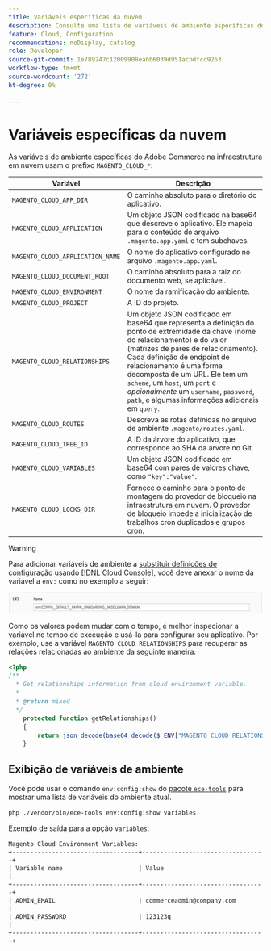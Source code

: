 ```yaml
---
title: Variáveis específicas da nuvem
description: Consulte uma lista de variáveis de ambiente específicas do Adobe Commerce na infraestrutura em nuvem.
feature: Cloud, Configuration
recommendations: noDisplay, catalog
role: Developer
source-git-commit: 1e789247c12009908eabb6039d951acbdfcc9263
workflow-type: tm+mt
source-wordcount: '272'
ht-degree: 0%

---
```


# Variáveis específicas da nuvem

As variáveis de ambiente específicas do Adobe Commerce na infraestrutura em nuvem usam o prefixo `MAGENTO_CLOUD_*`:

| Variável | Descrição |
| -------- | --------------- |
| `MAGENTO_CLOUD_APP_DIR` | O caminho absoluto para o diretório do aplicativo. |
| `MAGENTO_CLOUD_APPLICATION` | Um objeto JSON codificado na base64 que descreve o aplicativo. Ele mapeia para o conteúdo do arquivo `.magento.app.yaml` e tem subchaves. |
| `MAGENTO_CLOUD_APPLICATION_NAME` | O nome do aplicativo configurado no arquivo `.magento.app.yaml`. |
| `MAGENTO_CLOUD_DOCUMENT_ROOT` | O caminho absoluto para a raiz do documento web, se aplicável. |
| `MAGENTO_CLOUD_ENVIRONMENT` | O nome da ramificação do ambiente. |
| `MAGENTO_CLOUD_PROJECT` | A ID do projeto. |
| `MAGENTO_CLOUD_RELATIONSHIPS` | Um objeto JSON codificado em base64 que representa a definição do ponto de extremidade da chave (nome do relacionamento) e do valor (matrizes de pares de relacionamento). Cada definição de endpoint de relacionamento é uma forma decomposta de um URL. Ele tem um `scheme`, um `host`, um `port` e _opcionalmente_ um `username`, `password`, `path`, e algumas informações adicionais em `query`. |
| `MAGENTO_CLOUD_ROUTES` | Descreva as rotas definidas no arquivo de ambiente `.magento/routes.yaml`. |
| `MAGENTO_CLOUD_TREE_ID` | A ID da árvore do aplicativo, que corresponde ao SHA da árvore no Git. |
| `MAGENTO_CLOUD_VARIABLES` | Um objeto JSON codificado em base64 com pares de valores chave, como `"key":"value"`. |
| `MAGENTO_CLOUD_LOCKS_DIR` | Fornece o caminho para o ponto de montagem do provedor de bloqueio na infraestrutura em nuvem. O provedor de bloqueio impede a inicialização de trabalhos cron duplicados e grupos cron. |

>[!WARNING]
>
>Para adicionar variáveis de ambiente a [substituir definições de configuração](https://experienceleague.adobe.com/docs/commerce-operations/configuration-guide/paths/override-config-settings.html) usando [[!DNL Cloud Console]](../project/overview.md), você deve anexar o nome da variável a `env:` como no exemplo a seguir:
>
>![Exemplo de variável de ambiente](../../assets/set-env-variable-ui.png)

Como os valores podem mudar com o tempo, é melhor inspecionar a variável no tempo de execução e usá-la para configurar seu aplicativo. Por exemplo, use a variável `MAGENTO_CLOUD_RELATIONSHIPS` para recuperar as relações relacionadas ao ambiente da seguinte maneira:

```php
<?php
/**
  * Get relationships information from cloud environment variable.
  *
  * @return mixed
  */
    protected function getRelationships()
    {
        return json_decode(base64_decode($_ENV["MAGENTO_CLOUD_RELATIONSHIPS"]), true);
    }
```

## Exibição de variáveis de ambiente

Você pode usar o comando `env:config:show` do [pacote `ece-tools`](../dev-tools/package-overview.md) para mostrar uma lista de variáveis do ambiente atual.

```bash
php ./vendor/bin/ece-tools env:config:show variables
```

Exemplo de saída para a opção `variables`:

```
Magento Cloud Environment Variables:
+-----------------------------------+----------------------------------+
| Variable name                     | Value                            |
+-----------------------------------+----------------------------------+
| ADMIN_EMAIL                       | commerceadmin@company.com        |
| ADMIN_PASSWORD                    | 123123q                          |
+-----------------------------------+----------------------------------+
```
